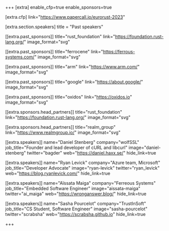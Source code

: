 +++
[extra]
	enable_cfp=true
	enable_sponsors=true

[extra.cfp]
	link="https://www.papercall.io/eurorust-2023"

[extra.section.speakers]
	title = "Past speakers"

[[extra.past_sponsors]]
	title="rust_foundation"
	link="https://foundation.rust-lang.org/"
	image_format="svg"

[[extra.past_sponsors]]
	title="ferrocene"
	link="https://ferrous-systems.com/"
	image_format="svg"

[[extra.past_sponsors]]
	title="arm"
	link="https://www.arm.com/"
	image_format="svg"

[[extra.past_sponsors]]
	title="google"
	link="https://about.google/"
	image_format="svg"

[[extra.past_sponsors]]
	title="oxidos"
	link="https://oxidos.io"
	image_format="svg"

[[extra.sponsors.head_partners]]
	title="rust_foundation"
	link="https://foundation.rust-lang.org/"
	image_format="svg"

[[extra.sponsors.head_partners]]
	title="realm_group"
	link="https://www.realmgroup.io/"
	image_format="svg"

[[extra.speakers]]
	name="Daniel Stenberg"
	company="wolfSSL"
	job_title="Founder and lead developer of cURL and libcurl"
	image="daniel-stenberg"
	twitter="bagder"
	web="https://daniel.haxx.se/"
	hide_link=true

[[extra.speakers]]
	name="Ryan Levick"
	company="Azure team, Microsoft"
	job_title="Developer Advocate"
	image="ryan-levick"
	twitter="ryan_levick"
	web="https://blog.ryanlevick.com/"
	hide_link=true

[[extra.speakers]]
	name="Aïssata Maiga"
	company="Ferreous Systems"
	job_title="Embedded Software Engineer"
	image="aissata-maiga"
	twitter="ai_maiga"
	web="https://wronganswer.blog/"
	hide_link=true

[[extra.speakers]]
	name="Sasha Pourcelot"
	company="TrustInSoft"
	job_title="CS Student, Software Engineer"
	image="sasha-pourcelot"
	twitter="scrabsha"
	web="https://scrabsha.github.io"
	hide_link=true

+++
